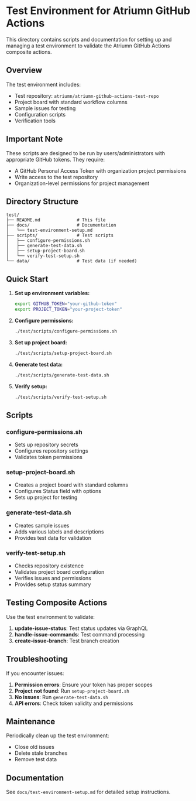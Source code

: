 # Test Environment for Atriumn GitHub Actions

This directory contains scripts and documentation for setting up and managing a test environment to validate the Atriumn GitHub Actions composite actions.

## Overview

The test environment includes:
- Test repository: `atriumn/atriumn-github-actions-test-repo`
- Project board with standard workflow columns
- Sample issues for testing
- Configuration scripts
- Verification tools

## Important Note

These scripts are designed to be run by users/administrators with appropriate GitHub tokens. They require:
- A GitHub Personal Access Token with organization project permissions
- Write access to the test repository
- Organization-level permissions for project management

## Directory Structure

```
test/
├── README.md              # This file
├── docs/                  # Documentation
│   └── test-environment-setup.md
├── scripts/               # Test scripts
│   ├── configure-permissions.sh
│   ├── generate-test-data.sh
│   ├── setup-project-board.sh
│   └── verify-test-setup.sh
└── data/                  # Test data (if needed)
```

## Quick Start

1. **Set up environment variables:**
   ```bash
   export GITHUB_TOKEN="your-github-token"
   export PROJECT_TOKEN="your-project-token"
   ```

2. **Configure permissions:**
   ```bash
   ./test/scripts/configure-permissions.sh
   ```

3. **Set up project board:**
   ```bash
   ./test/scripts/setup-project-board.sh
   ```

4. **Generate test data:**
   ```bash
   ./test/scripts/generate-test-data.sh
   ```

5. **Verify setup:**
   ```bash
   ./test/scripts/verify-test-setup.sh
   ```

## Scripts

### configure-permissions.sh
- Sets up repository secrets
- Configures repository settings
- Validates token permissions

### setup-project-board.sh
- Creates a project board with standard columns
- Configures Status field with options
- Sets up project for testing

### generate-test-data.sh
- Creates sample issues
- Adds various labels and descriptions
- Provides test data for validation

### verify-test-setup.sh
- Checks repository existence
- Validates project board configuration
- Verifies issues and permissions
- Provides setup status summary

## Testing Composite Actions

Use the test environment to validate:

1. **update-issue-status**: Test status updates via GraphQL
2. **handle-issue-commands**: Test command processing
3. **create-issue-branch**: Test branch creation

## Troubleshooting

If you encounter issues:

1. **Permission errors**: Ensure your token has proper scopes
2. **Project not found**: Run `setup-project-board.sh`
3. **No issues**: Run `generate-test-data.sh`
4. **API errors**: Check token validity and permissions

## Maintenance

Periodically clean up the test environment:
- Close old issues
- Delete stale branches
- Remove test data

## Documentation

See `docs/test-environment-setup.md` for detailed setup instructions.